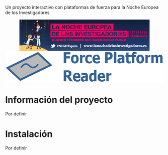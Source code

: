 Un proyecto interactivo con plataformas de fuerza para la Noche Europea de los Investigadores

<p align="center">
  <a href="https://lanochedelosinvestigadores.fundaciondescubre.es/"><img alt="NEI 2024 information" src="images/nei_almeria_2024.jpg" style="height: 100px; vertical-align: middle;"></a>
  <a href="#readme"><img alt="Force platform reader logo" src="images/force_platform_logo.png" style="height: 100px; vertical-align: middle;"></a>
</p>

# Información del proyecto
Por definir

# Instalación
Por definir